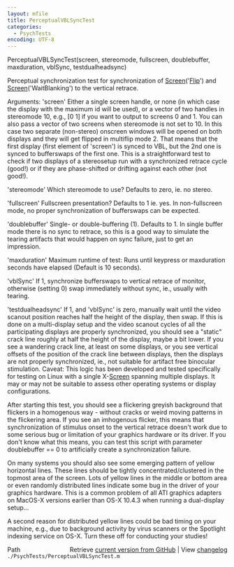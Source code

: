 ```yaml
---
layout: mfile
title: PerceptualVBLSyncTest
categories:
  - PsychTests
encoding: UTF-8
---
```


PerceptualVBLSyncTest\(screen, stereomode, fullscreen, doublebuffer, maxduration, vblSync, testdualheadsync\)

Perceptual synchronization test for synchronization of [Screen](/docs/Screen)\('[Flip](/docs/Flip)'\) and
[Screen](/docs/Screen)\('WaitBlanking'\) to the vertical retrace.

Arguments:
'screen' Either a single screen handle, or none \(in which case the
display with the maximum id will be used\), or a vector of two handles in
stereomode 10, e.g., \[0 1\] if you want to output to screens 0 and 1. You
can also pass a vector of two screens when stereomode is not set to 10.
In this case two separate \(non-stereo\) onscreen windows will be opened on
both displays and they will get flipped in multiflip mode 2. That means
that the first display \(first element of 'screen'\) is synced to VBL, but
the 2nd one is synced to bufferswaps of the first one. This is a
straightforward test to check if two displays of a stereosetup run with a
synchronized retrace cycle \(good\!\) or if they are phase-shifted or
drifting against each other \(not good\!\).

'stereomode' Which stereomode to use? Defaults to zero, ie. no stereo.

'fullscreen' Fullscreen presentation? Defaults to 1 ie. yes. In
non-fullscreen mode, no proper synchronization of bufferswaps can be
expected.

'doublebuffer' Single- or double-buffering \(1\). Defaults to 1. In single
buffer mode there is no sync to retrace, so this is a good way to
simulate the tearing artifacts that would happen on sync failure, just to
get an impression.

'maxduration' Maximum runtime of test: Runs until keypress or maxduration
seconds have elapsed \(Default is 10 seconds\).

'vblSync' If 1, synchronize bufferswaps to vertical retrace of monitor,
otherwise \(setting 0\) swap immediately without sync, ie., usually with tearing.

'testdualheadsync' If 1, and 'vblSync' is zero, manually wait until the video
scanout position reaches half the height of the display, then swap. If this
is done on a multi-display setup and the video scanout cycles of all the
participating displays are properly synchronized, you should see a "static"
crack line roughly at half the height of the display, maybe a bit lower. If
you see a wandering crack line, at least on some displays, or you see vertical
offsets of the position of the crack line between displays, then the displays
are not properly synchronized, ie., not suitable for artifact free binocular
stimulation. Caveat: This logic has been developed and tested specifically
for testing on Linux with a single X-[Screen](/docs/Screen) spanning multiple displays. It may
or may not be suitable to assess other operating systems or display configurations.

After starting this test, you should see a flickering greyish background
that flickers in a homogenous way - without cracks or weird moving patterns
in the flickering area. If you see an imhogenous flicker, this means that
synchronization of stimulus onset to the vertical retrace doesn't work due
to some serious bug or limitation of your graphics hardware or its driver.
If you don't know what this means, you can test this script with parameter
doublebuffer == 0 to artificially create a synchronization failure.

On many systems you should also see some emerging pattern of yellow horizontal lines.
These lines should be tightly concentrated/clustered in the topmost area of
the screen. Lots of yellow lines in the middle or bottom area or even
randomly distributed lines indicate some bug in the driver of your graphics
hardware. This is a common problem of all ATI graphics adapters on MacOS-X
versions earlier than OS-X 10.4.3 when running a dual-display setup...

A second reason for distributed yellow lines could be bad timing on your
machine, e.g., due to background activity by virus scanners or the Spotlight
indexing service on OS-X. Turn these off for conducting your studies\!



<div class="code_header" style="text-align:right;">
  <span style="float:left;">Path&nbsp;&nbsp;</span> <span class="counter">Retrieve <a href=
  "https://raw.github.com/Psychtoolbox-3/Psychtoolbox-3/beta/./PsychTests/PerceptualVBLSyncTest.m">current version from GitHub</a> | View <a href=
  "https://github.com/Psychtoolbox-3/Psychtoolbox-3/commits/beta/./PsychTests/PerceptualVBLSyncTest.m">changelog</a></span>
</div>
<div class="code">
  <code>./PsychTests/PerceptualVBLSyncTest.m</code>
</div>
